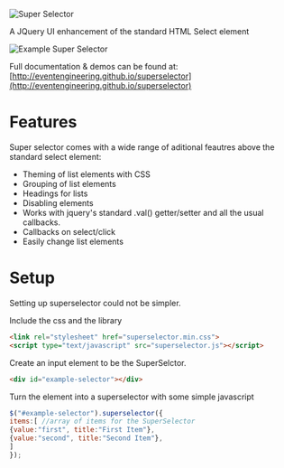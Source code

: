 ![Super Selector](http://eventengineering.github.io/superselector/images/title.jpg?)

A JQuery UI enhancement of the standard HTML Select element

![Example Super Selector](http://eventengineering.github.io/superselector/images/example.jpg?)

Full documentation & demos can be found at: [http://eventengineering.github.io/superselector](http://eventengineering.github.io/superselector)


Features
================================
Super selector comes with a wide range of aditional feautres above the standard select element:
- Theming of list elements with CSS
- Grouping of list elements
- Headings for lists
- Disabling elements
- Works with jquery's standard .val() getter/setter and all the usual callbacks.
- Callbacks on select/click
- Easily change list elements

Setup
================================
Setting up superselector could not be simpler.

Include the css and the library
```html
<link rel="stylesheet" href="superselector.min.css">
<script type="text/javascript" src="superselector.js"></script>
```

Create an input element to be the SuperSelctor.
```html
<div id="example-selector"></div>
```

Turn the element into a superselector with some simple javascript
```js
$("#example-selector").superselector({
items:[ //array of items for the SuperSelector
{value:"first", title:"First Item"},
{value:"second", title:"Second Item"},
]
});
```
